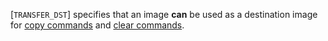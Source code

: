 [`TRANSFER_DST`] specifies that an image  **can**  be
used as a destination image for [copy commands](https://www.khronos.org/registry/vulkan/specs/1.3-extensions/html/vkspec.html#copies) and [clear commands](https://www.khronos.org/registry/vulkan/specs/1.3-extensions/html/vkspec.html#clears).